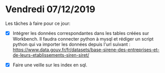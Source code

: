# Vendredi 07/12/2019

Les tâches à faire pour ce jour:

-  [x] Intégrer les données correspondantes dans les tables créées sur Workbench. Il faudra connecter python à mysql et rédiger un script python qui va importer les données depuis l'url suivant :
      https://www.data.gouv.fr/fr/datasets/base-sirene-des-entreprises-et-de-leurs-etablissements-siren-siret/

-  [x] Faire une veille sur les index en sql.
